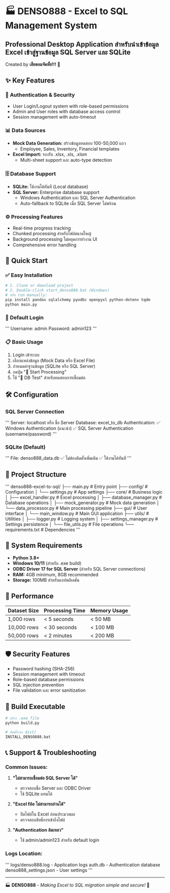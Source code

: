 # 🏭 DENSO888 - Excel to SQL Management System

## Professional Desktop Application สำหรับนำเข้าข้อมูล Excel เข้าสู่ฐานข้อมูล SQL Server และ SQLite

Created by **เฮียตอมจัดหั้ย!!!** 🚀

## ✨ Key Features

### 🔐 **Authentication & Security**

- User Login/Logout system with role-based permissions
- Admin and User roles with database access control
- Session management with auto-timeout

### 📊 **Data Sources**

- **Mock Data Generation:** สร้างข้อมูลทดสอบ 100-50,000 แถว
  - Employee, Sales, Inventory, Financial templates
- **Excel Import:** รองรับ .xlsx, .xls, .xlsm
  - Multi-sheet support และ auto-type detection

### 🗄️ **Database Support**

- **SQLite:** ใช้งานได้ทันที (Local database)
- **SQL Server:** Enterprise database support
  - Windows Authentication และ SQL Server Authentication
  - Auto-fallback to SQLite เมื่อ SQL Server ไม่พร้อม

### ⚙️ **Processing Features**

- Real-time progress tracking
- Chunked processing สำหรับไฟล์ขนาดใหญ่
- Background processing ไม่หยุดการทำงาน UI
- Comprehensive error handling

## 🚀 Quick Start

### ✅ **Easy Installation**

```bash
# 1. Clone or download project
# 2. Double-click start_denso888.bat (Windows)
# หรือ run manually:
pip install pandas sqlalchemy pyodbc openpyxl python-dotenv tqdm
python main.py
```

### 🔑 **Default Login**

'''
Username: admin
Password: admin123
'''

### 📋 **Basic Usage**

1. Login เข้าระบบ
2. เลือกแหล่งข้อมูล (Mock Data หรือ Excel File)
3. กำหนดค่าฐานข้อมูล (SQLite หรือ SQL Server)
4. กดปุ่ม "🚀 Start Processing"
5. ใช้ "🔐 DB Test" สำหรับทดสอบการเชื่อมต่อ

## 🛠️ Configuration

### **SQL Server Connection**

'''
Server: localhost หรือ ชื่อ Server
Database: excel_to_db
Authentication:
✅ Windows Authentication (แนะนำ)
✅ SQL Server Authentication (username/password)
'''

### **SQLite (Default)**

'''
File: denso888_data.db
✅ ไม่ต้องติดตั้งเพิ่มเติม
✅ ใช้งานได้ทันที
'''

## 📁 Project Structure

'''
denso888-excel-to-sql/
├── main.py # Entry point
├── config/ # Configuration
│ └── settings.py # App settings
├── core/ # Business logic
│ ├── excel_handler.py # Excel processing
│ ├── database_manager.py # Database operations
│ ├── mock_generator.py # Mock data generation
│ └── data_processor.py # Main processing pipeline
├── gui/ # User interface
│ └── main_window.py # Main GUI application
├── utils/ # Utilities
│ ├── logger.py # Logging system
│ ├── settings_manager.py # Settings persistence
│ └── file_utils.py # File operations
└── requirements.txt # Dependencies
'''

## 🔧 System Requirements

- **Python 3.8+**
- **Windows 10/11** (สำหรับ .exe build)
- **ODBC Driver 17 for SQL Server** (สำหรับ SQL Server connections)
- **RAM:** 4GB minimum, 8GB recommended
- **Storage:** 100MB สำหรับแอปพลิเคชัน

## 🎯 Performance

| Dataset Size | Processing Time | Memory Usage |
| ------------ | --------------- | ------------ |
| 1,000 rows   | < 5 seconds     | < 50 MB      |
| 10,000 rows  | < 30 seconds    | < 100 MB     |
| 50,000 rows  | < 2 minutes     | < 200 MB     |

## 🛡️ Security Features

- Password hashing (SHA-256)
- Session management with timeout
- Role-based database permissions
- SQL injection prevention
- File validation และ error sanitization

## 🔄 Build Executable

```bash
# สร้าง .exe file
python build.py

# ติดตั้งจาก dist/
INSTALL_DENSO888.bat
```

## 📞 Support & Troubleshooting

### **Common Issues:**

1. **"ไม่สามารถเชื่อมต่อ SQL Server ได้"**

   - ตรวจสอบชื่อ Server และ ODBC Driver
   - ใช้ SQLite แทนได้

2. **"Excel file ไม่สามารถอ่านได้"**

   - ปิดไฟล์ใน Excel ก่อนประมวลผล
   - ตรวจสอบสิทธิ์การเข้าถึงไฟล์

3. **"Authentication ล้มเหลว"**
   - ใช้ admin/admin123 สำหรับ default login

### **Logs Location:**

'''
logs/denso888.log - Application logs
auth.db - Authentication database
denso888_settings.json - User settings
'''

---

🏭 **DENSO888** - _Making Excel to SQL migration simple and secure!_ 🚀
